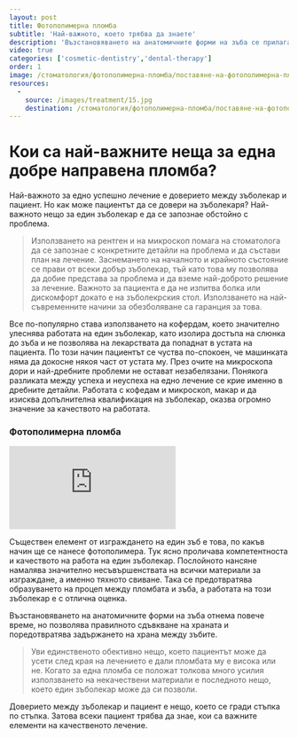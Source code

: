 ```yaml
---
layout: post
title: Фотополимерна пломба
subtitle: 'Най-важното, което трябва да знаете'
description: 'Възстановяването на анатомичните форми на зъба се прилага от всеки добър зъболекар, отнема повече време, но позволява правилното сдъвкване на храната и поредотвратява задържането на храна между зъбите. След приключване на лечението, зъбът изглежда така естествено, че не може да познаете къде е пломбата.'
video: true
categories: ['cosmetic-dentistry','dental-therapy']
order: 1
image: /стоматология/фотополимерна-пломба/поставяне-на-фотополимерна-пломба.jpg
resources:
  -
    source: /images/treatment/15.jpg
    destination: /стоматология/фотополимерна-пломба/поставяне-на-фотополимерна-пломба.jpg
---
```

# Кои са най-важните неща за една добре направена  пломба?

Най-важното за едно успешно лечение е доверието между зъболекар и пациент. Но как може пациентът да се довери на зъболекаря? Най-важното нещо за един зъболекар е да се запознае обстойно с проблема.

>Използването на рентген и на микроскоп помага на стоматолога да се запознае с конкретните детайли на проблема и да състави план на лечение. Заснемането на началното и крайното състояние се прави от всеки добър зъболекар, тъй като това му позволява да добие представа за проблема и да вземе най-доброто решение за лечение. Важното за пациента е да не изпитва болка или дискомфорт докато е на зъболекрския стол. Използването на най-съвременните начини за обезболяване са гаранция за това. 

Все по-популярно става използването на кофердам, което значително улеснява работата на един зъболекар, като изолира достъпа на слюнка до зъба и не позволява на лекарствата да попаднат в устата на пациента. По този начин пациентът се чуства по-спокоен, че машинката няма да докосне някоя част от устата му. През очите на микроскопа дори и най-дребните проблеми не остават незабелязани. Понякога разликата между успеха и неуспеха на едно лечение се крие именно в дребните детайли. Работата с кофедам и микроскоп, макар и да изисква допълнителна квалификация на зъболекар, оказва огромно значение за качеството на работата.

### Фотополимерна пломба

<iframe class="video" src="http://www.youtube.com/embed/nCLn4PHVydk?rel=0" frameborder="0" allowfullscreen></iframe>

Съществен елемент от изграждането на един зъб е това, по какъв начин ще се нанесе фотополимера. Тук ясно проличава компетентноста и качеството на работа на един зъболекар. Послойното нансяне намалява значително несъвършенствата на всички материали за изграждане, а именно тяхното свиване. Така се предотвратява образуването на процеп между пломбата и зъба, а работата на този зъболекар е с отлична оценка.

Възстановяването на анатомичните форми на зъба отнема повече време, но позволява правилното сдъвкване на храната и поредотвратява задържането на храна между зъбите.

> Уви единственото обективно нещо, което пациентът може да усети след края на лечението е дали пломбата му е висока или не. Когато за една пломба се положат толкова много усилия използването на некачествени материали е последното нещо, което един зъболекар може да си позволи.

Доверието между зъболекар и пациент е нещо, което се гради стъпка по стъпка. Затова всеки пациент трябва да знае, кои са важните елементи на качественото лечение.
